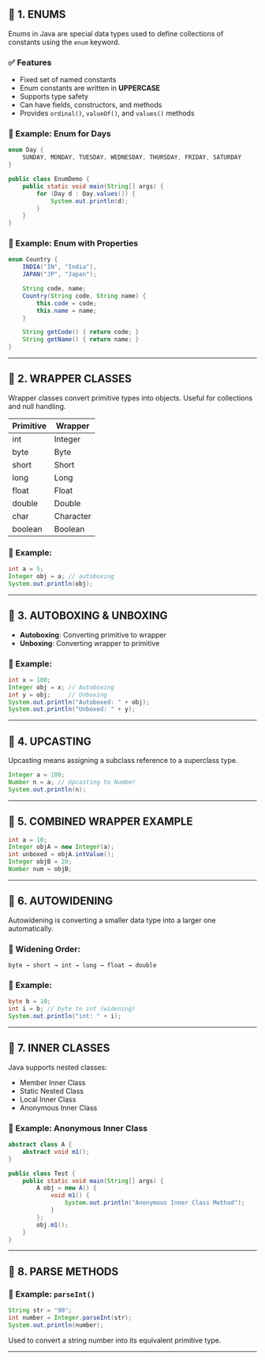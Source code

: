 
## 🔷 1. ENUMS

Enums in Java are special data types used to define collections of constants using the `enum` keyword.

### ✅ Features

* Fixed set of named constants
* Enum constants are written in **UPPERCASE**
* Supports type safety
* Can have fields, constructors, and methods
* Provides `ordinal()`, `valueOf()`, and `values()` methods

### 📌 Example: Enum for Days

```java
enum Day {
    SUNDAY, MONDAY, TUESDAY, WEDNESDAY, THURSDAY, FRIDAY, SATURDAY
}

public class EnumDemo {
    public static void main(String[] args) {
        for (Day d : Day.values()) {
            System.out.println(d);
        }
    }
}
```

### 📌 Example: Enum with Properties

```java
enum Country {
    INDIA("IN", "India"),
    JAPAN("JP", "Japan");

    String code, name;
    Country(String code, String name) {
        this.code = code;
        this.name = name;
    }

    String getCode() { return code; }
    String getName() { return name; }
}
```

---

## 🔷 2. WRAPPER CLASSES

Wrapper classes convert primitive types into objects. Useful for collections and null handling.

| Primitive | Wrapper   |
| --------- | --------- |
| int       | Integer   |
| byte      | Byte      |
| short     | Short     |
| long      | Long      |
| float     | Float     |
| double    | Double    |
| char      | Character |
| boolean   | Boolean   |

### 📌 Example:

```java
int a = 5;
Integer obj = a; // autoboxing
System.out.println(obj);
```

---

## 🔷 3. AUTOBOXING & UNBOXING

* **Autoboxing**: Converting primitive to wrapper
* **Unboxing**: Converting wrapper to primitive

### 📌 Example:

```java
int x = 100;
Integer obj = x; // Autoboxing
int y = obj;     // Unboxing
System.out.println("Autoboxed: " + obj);
System.out.println("Unboxed: " + y);
```

---

## 🔷 4. UPCASTING

Upcasting means assigning a subclass reference to a superclass type.

```java
Integer a = 100;
Number n = a; // Upcasting to Number
System.out.println(n);
```

---

## 🔷 5. COMBINED WRAPPER EXAMPLE

```java
int a = 10;
Integer objA = new Integer(a);
int unboxed = objA.intValue();
Integer objB = 20;
Number num = objB;
```

---

## 🔷 6. AUTOWIDENING

Autowidening is converting a smaller data type into a larger one automatically.

### 🔄 Widening Order:

`byte → short → int → long → float → double`

### 📌 Example:

```java
byte b = 10;
int i = b; // byte to int (widening)
System.out.println("int: " + i);
```

---

## 🔷 7. INNER CLASSES

Java supports nested classes:

* Member Inner Class
* Static Nested Class
* Local Inner Class
* Anonymous Inner Class

### 📌 Example: Anonymous Inner Class

```java
abstract class A {
    abstract void m1();
}

public class Test {
    public static void main(String[] args) {
        A obj = new A() {
            void m1() {
                System.out.println("Anonymous Inner Class Method");
            }
        };
        obj.m1();
    }
}
```

---

## 🔷 8. PARSE METHODS

### 📌 Example: `parseInt()`

```java
String str = "90";
int number = Integer.parseInt(str);
System.out.println(number);
```

Used to convert a string number into its equivalent primitive type.

---
